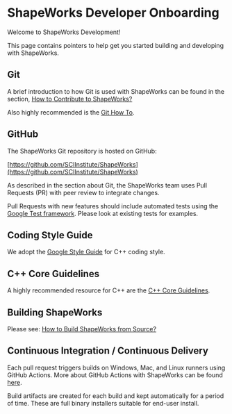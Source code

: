 # ShapeWorks Developer Onboarding

Welcome to ShapeWorks Development!

This page contains pointers to help get you started building and developing with ShapeWorks.

## Git

A brief introduction to how Git is used with ShapeWorks can be found in the section, [How to Contribute to ShapeWorks?](contribute.md) 

Also highly recommended is the [Git How To](https://githowto.com).

## GitHub

The ShapeWorks Git repository is hosted on GitHub:

[https://github.com/SCIInstitute/ShapeWorks](https://github.com/SCIInstitute/ShapeWorks)

As described in the section about Git, the ShapeWorks team uses Pull Requests (PR) with peer review to integrate changes.  

Pull Requests with new features should include automated tests using the [Google Test framework](https://google.github.io/googletest/).  Please look at existing tests for examples.

## Coding Style Guide

We adopt the [Google Style Guide](https://google.github.io/styleguide/cppguide.html) for C++ coding style.

## C++ Core Guidelines

A highly recommended resource for C++ are the [C++ Core Guidelines](https://isocpp.github.io/CppCoreGuidelines/CppCoreGuidelines).

## Building ShapeWorks

Please see: [How to Build ShapeWorks from Source?](build.md)

## Continuous Integration / Continuous Delivery

Each pull request triggers builds on Windows, Mac, and Linux runners using GitHub Actions.  More about GitHub Actions with ShapeWorks can be found [here](gh-actions.md).

Build artifacts are created for each build and kept automatically for a period of time.  These are full binary installers suitable for end-user install.